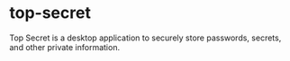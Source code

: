 # top-secret
Top Secret is a desktop application to securely store passwords, secrets, and other private information.
